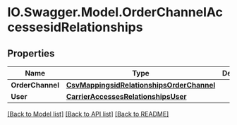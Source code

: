 # IO.Swagger.Model.OrderChannelAccessesidRelationships
## Properties

Name | Type | Description | Notes
------------ | ------------- | ------------- | -------------
**OrderChannel** | [**CsvMappingsidRelationshipsOrderChannel**](CsvMappingsidRelationshipsOrderChannel.md) |  | [optional] 
**User** | [**CarrierAccessesRelationshipsUser**](CarrierAccessesRelationshipsUser.md) |  | [optional] 

[[Back to Model list]](../README.md#documentation-for-models) [[Back to API list]](../README.md#documentation-for-api-endpoints) [[Back to README]](../README.md)

